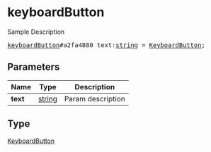 # keyboardButton

Sample Description

<pre>
<a href="../constructor/keyboardButton.md">keyboardButton</a>#a2fa4880 text:<a href="../type/string.md">string</a> = <a href="../type/KeyboardButton.md">KeyboardButton</a>;</pre>
## Parameters

| Name | Type | Description |
|------|:----:|-------------|
| **text** | <a href="../type/string.md">string</a> | Param description |

## Type

<a href="../type/KeyboardButton.md">KeyboardButton</a>
